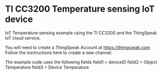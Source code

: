 # TI CC3200 Temperature sensing IoT device

IoT Temperature sensing example using the TI CC3200 and the ThingSpeak IoT cloud service.

You will need to create a ThingSpeak Account at https://thingspeak.com
Follow the insrtructions here to create a new channel.

The example code uses the following fields
field1 = deviceID
field2 = Object Temperature
field3 = Device Temperature


